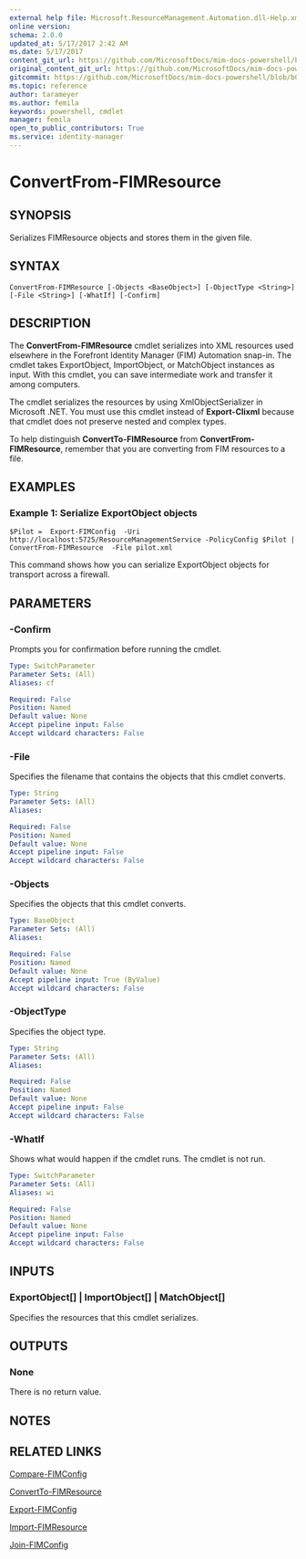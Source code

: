 ```yaml
---
external help file: Microsoft.ResourceManagement.Automation.dll-Help.xml
online version: 
schema: 2.0.0
updated_at: 5/17/2017 2:42 AM
ms.date: 5/17/2017
content_git_url: https://github.com/MicrosoftDocs/mim-docs-powershell/blob/master/mim-cmdlets/FIMAutomation/vlatest/ConvertFrom-FIMResource.md
original_content_git_url: https://github.com/MicrosoftDocs/mim-docs-powershell/blob/master/mim-cmdlets/FIMAutomation/vlatest/ConvertFrom-FIMResource.md
gitcommit: https://github.com/MicrosoftDocs/mim-docs-powershell/blob/b087c1fa22e293ca887d71e98791a50333e0c2ab/mim-cmdlets/FIMAutomation/vlatest/ConvertFrom-FIMResource.md
ms.topic: reference
author: tarameyer
ms.author: femila
keywords: powershell, cmdlet
manager: femila
open_to_public_contributors: True
ms.service: identity-manager
---
```


# ConvertFrom-FIMResource

## SYNOPSIS
Serializes FIMResource objects and stores them in the given file.

## SYNTAX

```
ConvertFrom-FIMResource [-Objects <BaseObject>] [-ObjectType <String>] [-File <String>] [-WhatIf] [-Confirm]
```

## DESCRIPTION
The **ConvertFrom-FIMResource** cmdlet serializes into XML resources used elsewhere in the Forefront Identity Manager (FIM) Automation snap-in.
The cmdlet takes ExportObject, ImportObject, or MatchObject instances as input.
With this cmdlet, you can save intermediate work and transfer it among computers.

The cmdlet serializes the resources by using XmlObjectSerializer in Microsoft .NET.
You must use this cmdlet instead of **Export-Clixml** because that cmdlet does not preserve nested and complex types.

To help distinguish **ConvertTo-FIMResource** from **ConvertFrom-FIMResource**, remember that you are converting from FIM resources to a file.

## EXAMPLES

### Example 1: Serialize ExportObject objects 
```
$Pilot =  Export-FIMConfig  -Uri http://localhost:5725/ResourceManagementService -PolicyConfig $Pilot |  ConvertFrom-FIMResource  -File pilot.xml
```

This command shows how you can serialize ExportObject objects for transport across a firewall.

## PARAMETERS

### -Confirm
Prompts you for confirmation before running the cmdlet.

```yaml
Type: SwitchParameter
Parameter Sets: (All)
Aliases: cf

Required: False
Position: Named
Default value: None
Accept pipeline input: False
Accept wildcard characters: False
```

### -File
Specifies the filename that contains the objects that this cmdlet converts.

```yaml
Type: String
Parameter Sets: (All)
Aliases: 

Required: False
Position: Named
Default value: None
Accept pipeline input: False
Accept wildcard characters: False
```

### -Objects
Specifies the objects that this cmdlet converts.

```yaml
Type: BaseObject
Parameter Sets: (All)
Aliases: 

Required: False
Position: Named
Default value: None
Accept pipeline input: True (ByValue)
Accept wildcard characters: False
```

### -ObjectType
Specifies the object type.

```yaml
Type: String
Parameter Sets: (All)
Aliases: 

Required: False
Position: Named
Default value: None
Accept pipeline input: False
Accept wildcard characters: False
```

### -WhatIf
Shows what would happen if the cmdlet runs.
The cmdlet is not run.

```yaml
Type: SwitchParameter
Parameter Sets: (All)
Aliases: wi

Required: False
Position: Named
Default value: None
Accept pipeline input: False
Accept wildcard characters: False
```

## INPUTS

### ExportObject[] | ImportObject[] | MatchObject[]
Specifies the resources that this cmdlet serializes.

## OUTPUTS

### None
There is no return value.

## NOTES

## RELATED LINKS

[Compare-FIMConfig](xref:FIMAutomation/vlatest/Compare-FIMConfig.md)

[ConvertTo-FIMResource](xref:FIMAutomation/vlatest/ConvertTo-FIMResource.md)

[Export-FIMConfig](xref:FIMAutomation/vlatest/Export-FIMConfig.md)

[Import-FIMResource](xref:FIMAutomation/vlatest/Import-FIMResource.md)

[Join-FIMConfig](xref:FIMAutomation/vlatest/Join-FIMConfig.md)
